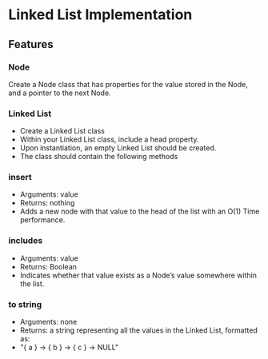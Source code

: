# Linked List Implementation
## Features
### Node

Create a Node class that has properties for the value stored in the Node, and a pointer to the next Node.
### Linked List
- Create a Linked List class
- Within your Linked List class, include a head property.
- Upon instantiation, an empty Linked List should be created.
- The class should contain the following methods
### insert
- Arguments: value
- Returns: nothing
- Adds a new node with that value to the head of the list with an O(1) Time performance.
### includes
- Arguments: value
- Returns: Boolean
- Indicates whether that value exists as a Node’s value somewhere within the list.
### to string
- Arguments: none
- Returns: a string representing all the values in the Linked List, formatted as:
- "{ a } -> { b } -> { c } -> NULL"
